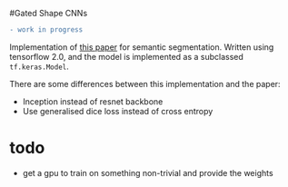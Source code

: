 #Gated Shape CNNs
```diff
- work in progress
```
Implementation of [this paper](https://arxiv.org/abs/1907.05740) for semantic segmentation. Written using tensorflow 2.0, and the model is implemented as a subclassed `tf.keras.Model`. 

There are some differences between this implementation and the paper: 
- Inception instead of resnet backbone
- Use generalised dice loss instead of cross entropy

# todo
- get a gpu to train on something non-trivial and provide the weights
